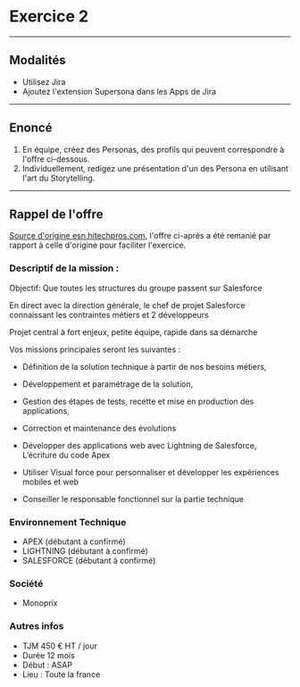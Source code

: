 # Exercice 2

---

## Modalités

- Utilisez Jira
- Ajoutez l'extension Supersona dans les Apps de Jira

---

## Enoncé

1. En équipe, créez des Personas, des profils qui peuvent correspondre à l'offre ci-dessous.
2. Individuellement, redigez une présentation d'un des Persona en utilisant l'art du Storytelling.

---

## Rappel de l'offre

[Source d'origine esn.hitechpros.com](https://esn.hitechpros.com/), l'offre ci-après a été remanié par rapport à celle d'origine pour faciliter l'exercice.

### Descriptif de la mission :

 
Objectif: Que toutes les structures du groupe passent sur Salesforce

En direct avec la direction générale, le chef de projet Salesforce connaissant les contraintes métiers et 2 développeurs

Projet central à fort enjeux, petite équipe, rapide dans sa démarche

Vos missions principales seront les suivantes :

- Définition de la solution technique à partir de nos besoins métiers,

- Développement et paramétrage de la solution,

- Gestion des étapes de tests, recette et mise en production des applications,

- Correction et maintenance des évolutions

- Développer des applications web avec Lightning de Salesforce, L’écriture du code Apex

- Utiliser Visual force pour personnaliser et développer les expériences mobiles et web

- Conseiller le responsable fonctionnel sur la partie technique

### Environnement Technique

- APEX (débutant à confirmé)
- LIGHTNING (débutant à confirmé)
- SALESFORCE (débutant à confirmé)

### Société

- Monoprix

### Autres infos

- TJM 450 € HT / jour
- Durée 12 mois
- Début : ASAP
- Lieu : Toute la france